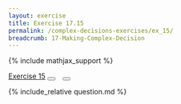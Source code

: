 ```yaml
---
layout: exercise
title: Exercise 17.15
permalink: /complex-decisions-exercises/ex_15/
breadcrumb: 17-Making-Complex-Decision
---
```


{% include mathjax_support %}

<div class="card">
<div class="card-header p-2">
<a href='#' class="p-2">Exercise 15</a>
<button type="button" class="btn btn-dark float-right" title="Solve this Exercise" onclick="solve('ex17.15');" href="#"><i id="ex17.15" class="fas fa-pen" style="color:white"></i></button>
<a class="edit_question" href="#"><button type="button" class="btn btn-dark float-right" title="Edit this Question"  style="margin-left:10px; margin-right:10px;" onclick="edit('ex17.15');" href="#"><i id="ex17.15" class="far fa-edit" style="color:white"></i></button></a>
</div>
<div class="card-body">
<p class="card-text">{% include_relative question.md %}</p>
</div>
</div>
<br>
